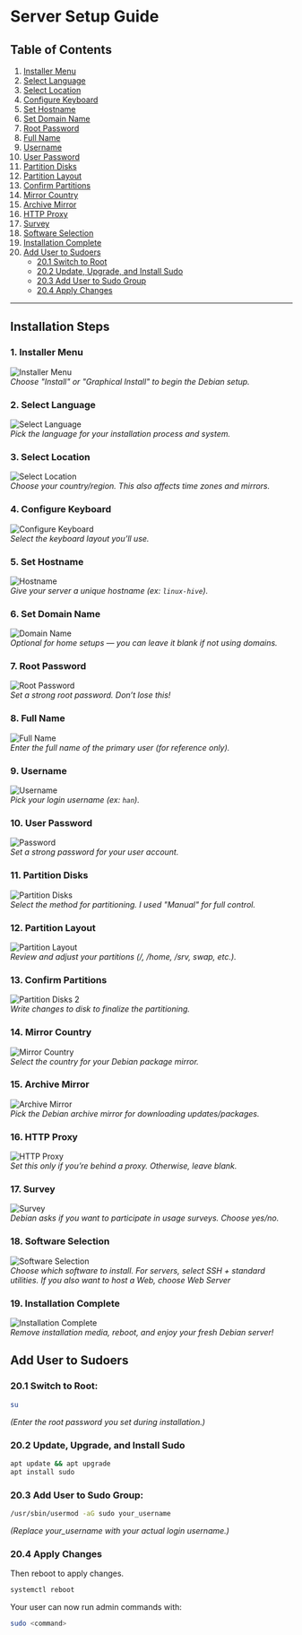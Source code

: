 # Server Setup Guide

## Table of Contents
1. [Installer Menu](#1-installer-menu)  
2. [Select Language](#2-select-language)  
3. [Select Location](#3-select-location)  
4. [Configure Keyboard](#4-configure-keyboard)  
5. [Set Hostname](#5-set-hostname)  
6. [Set Domain Name](#6-set-domain-name)  
7. [Root Password](#7-root-password)  
8. [Full Name](#8-full-name)  
9. [Username](#9-username)  
10. [User Password](#10-user-password)  
11. [Partition Disks](#11-partition-disks)  
12. [Partition Layout](#12-partition-layout)  
13. [Confirm Partitions](#13-confirm-partitions)  
14. [Mirror Country](#14-mirror-country)  
15. [Archive Mirror](#15-archive-mirror)  
16. [HTTP Proxy](#16-http-proxy)  
17. [Survey](#17-survey)  
18. [Software Selection](#18-software-selection)  
19. [Installation Complete](#19-installation-complete)  
20. [Add User to Sudoers](#add-user-to-sudoers)
    - [20.1 Switch to Root](#201-switch-to-root)  
    - [20.2 Update, Upgrade, and Install Sudo](#202-update-upgrade-and-install-sudo)
    - [20.3 Add User to Sudo Group](#203-add-user-to-sudo-group)  
    - [20.4 Apply Changes](#204-apply-changes)  
---

## Installation Steps

### 1. Installer Menu
![Installer Menu](./images/Installer_Menu.png)  
*Choose "Install" or "Graphical Install" to begin the Debian setup.*

### 2. Select Language
![Select Language](./images/Select_Language.png)  
*Pick the language for your installation process and system.*

### 3. Select Location
![Select Location](./images/Select_Location.png)  
*Choose your country/region. This also affects time zones and mirrors.*

### 4. Configure Keyboard
![Configure Keyboard](./images/Config_Keyboard.png)  
*Select the keyboard layout you’ll use.*

### 5. Set Hostname
![Hostname](./images/Hostname.png)  
*Give your server a unique hostname (ex: `linux-hive`).*

### 6. Set Domain Name
![Domain Name](./images/Domain_Name.png)  
*Optional for home setups — you can leave it blank if not using domains.*

### 7. Root Password
![Root Password](./images/Root_Password.png)  
*Set a strong root password. Don’t lose this!*

### 8. Full Name
![Full Name](./images/Full_Name.png)  
*Enter the full name of the primary user (for reference only).*

### 9. Username
![Username](./images/Username.png)  
*Pick your login username (ex: `han`).*

### 10. User Password
![Password](./images/Password.png)  
*Set a strong password for your user account.*

### 11. Partition Disks
![Partition Disks](./images/Partition_Disks.png)  
*Select the method for partitioning. I used "Manual" for full control.*

### 12. Partition Layout
![Partition Layout](./images/Partition_Layout.png)  
*Review and adjust your partitions (/, /home, /srv, swap, etc.).*

### 13. Confirm Partitions
![Partition Disks 2](./images/Partition_Disks_2.png)  
*Write changes to disk to finalize the partitioning.*

### 14. Mirror Country
![Mirror Country](./images/Mirror_Country.png)  
*Select the country for your Debian package mirror.*

### 15. Archive Mirror
![Archive Mirror](./images/Archive_Mirror.png)  
*Pick the Debian archive mirror for downloading updates/packages.*

### 16. HTTP Proxy
![HTTP Proxy](./images/HTTP_Proxy.png)  
*Set this only if you’re behind a proxy. Otherwise, leave blank.*

### 17. Survey
![Survey](./images/Survey.png)  
*Debian asks if you want to participate in usage surveys. Choose yes/no.*

### 18. Software Selection
![Software Selection](./images/Software_Selection.png)  
*Choose which software to install. For servers, select SSH + standard utilities. If you also want to host a Web, choose Web Server*

### 19. Installation Complete
![Installation Complete](./images/Installation_Complete.png)  
*Remove installation media, reboot, and enjoy your fresh Debian server!*

## Add User to Sudoers
### 20.1 Switch to Root:
```bash
su
```
*(Enter the root password you set during installation.)*

### 20.2 Update, Upgrade, and Install Sudo
```bash
apt update && apt upgrade
apt install sudo
```

### 20.3 Add User to Sudo Group:
```bash
/usr/sbin/usermod -aG sudo your_username
```
*(Replace your_username with your actual login username.)*

### 20.4 Apply Changes
Then reboot to apply changes.
```bash
systemctl reboot
```

Your user can now run admin commands with:
```bash
sudo <command>
```